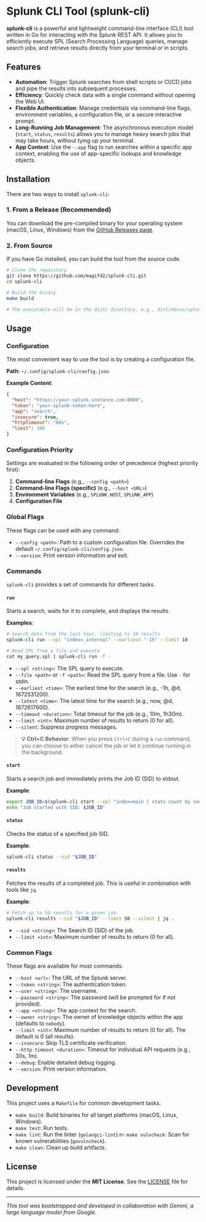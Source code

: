 # Splunk CLI Tool (splunk-cli)

**splunk-cli** is a powerful and lightweight command-line interface (CLI) tool written in Go for interacting with the Splunk REST API. It allows you to efficiently execute SPL (Search Processing Language) queries, manage search jobs, and retrieve results directly from your terminal or in scripts.

## Features

- **Automation**: Trigger Splunk searches from shell scripts or CI/CD jobs and pipe the results into subsequent processes.
- **Efficiency**: Quickly check data with a single command without opening the Web UI.
- **Flexible Authentication**: Manage credentials via command-line flags, environment variables, a configuration file, or a secure interactive prompt.
- **Long-Running Job Management**: The asynchronous execution model (`start`, `status`, `results`) allows you to manage heavy search jobs that may take hours, without tying up your terminal.
- **App Context**: Use the `--app` flag to run searches within a specific app context, enabling the use of app-specific lookups and knowledge objects.

## Installation

There are two ways to install `splunk-cli`:

### 1. From a Release (Recommended)

You can download the pre-compiled binary for your operating system (macOS, Linux, Windows) from the [GitHub Releases page](https://github.com/magifd2/splunk-cli/releases).

### 2. From Source

If you have Go installed, you can build the tool from the source code.

```bash
# Clone the repository
git clone https://github.com/magifd2/splunk-cli.git
cd splunk-cli

# Build the binary
make build

# The executable will be in the dist/ directory, e.g., dist/macos/splunk-cli
```

## Usage

### Configuration

The most convenient way to use the tool is by creating a configuration file.

**Path**: `~/.config/splunk-cli/config.json`

**Example Content**:
```json
{
  "host": "https://your-splunk-instance.com:8089",
  "token": "your-splunk-token-here",
  "app": "search",
  "insecure": true,
  "httpTimeout": "60s",
  "limit": 100
}
```

### Configuration Priority

Settings are evaluated in the following order of precedence (highest priority first):

1.  **Command-line Flags** (e.g., `--config <path>`)
2.  **Command-line Flags (specific)** (e.g., `--host <URL>`)
3.  **Environment Variables** (e.g., `SPLUNK_HOST`, `SPLUNK_APP`)
4.  **Configuration File**

### Global Flags

These flags can be used with any command:

- `--config <path>`: Path to a custom configuration file. Overrides the default `~/.config/splunk-cli/config.json`.
- `--version`: Print version information and exit.

### Commands

`splunk-cli` provides a set of commands for different tasks.

#### `run`

Starts a search, waits for it to complete, and displays the results.

**Examples**:
```bash
# Search data from the last hour, limiting to 10 results
splunk-cli run --spl "index=_internal" --earliest "-1h" --limit 10

# Read SPL from a file and execute
cat my_query.spl | splunk-cli run -f -
```

- `--spl <string>`: The SPL query to execute.
- `--file <path>` or `-f <path>`: Read the SPL query from a file. Use `-` for stdin.
- `--earliest <time>`: The earliest time for the search (e.g., -1h, @d, 1672531200).
- `--latest <time>`: The latest time for the search (e.g., now, @d, 1672617600).
- `--timeout <duration>`: Total timeout for the job (e.g., 10m, 1h30m).
- `--limit <int>`: Maximum number of results to return (0 for all).
- `--silent`: Suppress progress messages.

> **💡 Ctrl+C Behavior**: When you press `Ctrl+C` during a `run` command, you can choose to either cancel the job or let it continue running in the background.

#### `start`

Starts a search job and immediately prints the Job ID (SID) to stdout.

**Example**:
```bash
export JOB_ID=$(splunk-cli start --spl "index=main | stats count by sourcetype")
echo "Job started with SID: $JOB_ID"
```

#### `status`

Checks the status of a specified job SID.

**Example**:
```bash
splunk-cli status --sid "$JOB_ID"
```

#### `results`

Fetches the results of a completed job. This is useful in combination with tools like `jq`.

**Example**:
```bash
# Fetch up to 50 results for a given job
splunk-cli results --sid "$JOB_ID" --limit 50 --silent | jq .
```

- `--sid <string>`: The Search ID (SID) of the job.
- `--limit <int>`: Maximum number of results to return (0 for all).

### Common Flags

These flags are available for most commands:

- `--host <url>`: The URL of the Splunk server.
- `--token <string>`: The authentication token.
- `--user <string>`: The username.
- `--password <string>`: The password (will be prompted for if not provided).
- `--app <string>`: The app context for the search.
- `--owner <string>`: The owner of knowledge objects within the app (defaults to `nobody`).
- `--limit <int>`: Maximum number of results to return (0 for all). The default is 0 (all results).
- `--insecure`: Skip TLS certificate verification.
- `--http-timeout <duration>`: Timeout for individual API requests (e.g., 30s, 1m).
- `--debug`: Enable detailed debug logging.
- `--version`: Print version information.

## Development

This project uses a `Makefile` for common development tasks.

- `make build`: Build binaries for all target platforms (macOS, Linux, Windows).
- `make test`: Run tests.
- `make lint`: Run the linter (`golangci-lint`).n- `make vulncheck`: Scan for known vulnerabilities (`govulncheck`).
- `make clean`: Clean up build artifacts.

## License

This project is licensed under the **MIT License**. See the [LICENSE](LICENSE) file for details.

---

*This tool was bootstrapped and developed in collaboration with Gemini, a large language model from Google.*